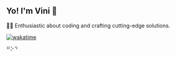## Yo! I'm Vini 👋
👨‍💻 Enthusiastic about coding and crafting cutting-edge solutions.

[![wakatime](https://wakatime.com/badge/user/e879610b-430f-4eed-9f22-f09125985e65.svg)](https://wakatime.com/@e879610b-430f-4eed-9f22-f09125985e65)

⠛⠕⠙

